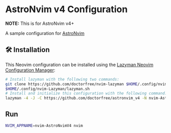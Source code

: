 # AstroNvim v4 Configuration

**NOTE:** This is for AstroNvim v4+

A sample configuration for [AstroNvim](https://github.com/AstroNvim/AstroNvim)

## 🛠️ Installation

This Neovim configuration can be installed using the
[Lazyman Neovim Configuration Manager](https://lazyman.dev):

```bash
# Install lazyman with the following two commands:
git clone https://github.com/doctorfree/nvim-lazyman $HOME/.config/nvim-Lazyman
$HOME/.config/nvim-Lazyman/lazyman.sh
# Install and initialize this configuration with the following command:
lazyman -4 -J -C https://github.com/doctorfree/astronvim_v4 -N nvim-AstroNvimV4
```

## Run

```bash
NVIM_APPNAME=nvim-AstroNvimV4 nvim
```
